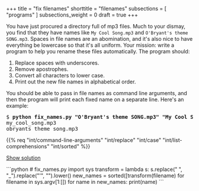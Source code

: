 +++
title = "fix filenames"
shorttitle = "filenames"
subsections = [ "programs" ]
subsections_weight = 0
draft = true
+++

You have just procured a directory full of mp3 files. Much to your
dismay, you find that they have names like `My Cool Song.mp3` and
`O'Bryant's theme SONG.mp3`. Spaces in file names are an abomination,
and it's also nice to have everything be lowercase so that it's all
uniform. Your mission: write a program to help you rename these files
automatically. The program should:

1. Replace spaces with underscores.
2. Remove apostrophes.
3. Convert all characters to lower case.
4. Print out the new file names in alphabetical order.

You should be able to pass in file names as command line arguments,
and then the program will print each fixed name on a separate line.
Here's an example:

<pre>
$ <b>python fix_names.py "O'Bryant's theme SONG.mp3" "My Cool Song.mp3"</b>
my_cool_song.mp3
obryants_theme_song.mp3
</pre>

{{% req "int/command-line-arguments"
	"int/replace"
	"int/case"
	"int/list-comprehensions"
	"int/sorted"
%}}

<a href="#demo" class="btn btn-info" data-toggle="collapse">Show solution</a>
<div id="demo" class="collapse">
```python
# fix_names.py
import sys
transform = lambda s: s.replace(" ", "_").replace("'", "").lower()
new_names = sorted([transform(filename) for filename in sys.argv[1:]])
for name in new_names:
    print(name)
```
</div>
